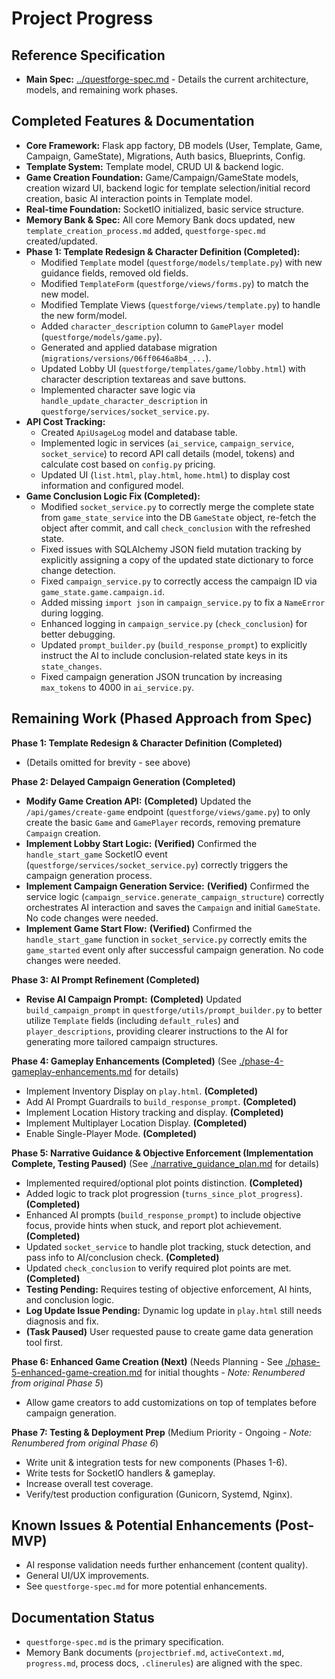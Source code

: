 # Project Progress

## Reference Specification
*   **Main Spec:** [../questforge-spec.md](../questforge-spec.md) - Details the current architecture, models, and remaining work phases.

## Completed Features & Documentation

*   **Core Framework:** Flask app factory, DB models (User, Template, Game, Campaign, GameState), Migrations, Auth basics, Blueprints, Config.
*   **Template System:** Template model, CRUD UI & backend logic.
*   **Game Creation Foundation:** Game/Campaign/GameState models, creation wizard UI, backend logic for template selection/initial record creation, basic AI interaction points in Template model.
*   **Real-time Foundation:** SocketIO initialized, basic service structure.
*   **Memory Bank & Spec:** All core Memory Bank docs updated, new `template_creation_process.md` added, `questforge-spec.md` created/updated.
*   **Phase 1: Template Redesign & Character Definition (Completed):**
    *   Modified `Template` model (`questforge/models/template.py`) with new guidance fields, removed old fields.
    *   Modified `TemplateForm` (`questforge/views/forms.py`) to match the new model.
    *   Modified Template Views (`questforge/views/template.py`) to handle the new form/model.
    *   Added `character_description` column to `GamePlayer` model (`questforge/models/game.py`).
    *   Generated and applied database migration (`migrations/versions/06ff0646a8b4_...`).
    *   Updated Lobby UI (`questforge/templates/game/lobby.html`) with character description textareas and save buttons.
    *   Implemented character save logic via `handle_update_character_description` in `questforge/services/socket_service.py`.
*   **API Cost Tracking:**
    *   Created `ApiUsageLog` model and database table.
    *   Implemented logic in services (`ai_service`, `campaign_service`, `socket_service`) to record API call details (model, tokens) and calculate cost based on `config.py` pricing.
    *   Updated UI (`list.html`, `play.html`, `home.html`) to display cost information and configured model.
*   **Game Conclusion Logic Fix (Completed):**
    *   Modified `socket_service.py` to correctly merge the complete state from `game_state_service` into the DB `GameState` object, re-fetch the object after commit, and call `check_conclusion` with the refreshed state.
    *   Fixed issues with SQLAlchemy JSON field mutation tracking by explicitly assigning a copy of the updated state dictionary to force change detection.
    *   Fixed `campaign_service.py` to correctly access the campaign ID via `game_state.game.campaign.id`.
    *   Added missing `import json` in `campaign_service.py` to fix a `NameError` during logging.
    *   Enhanced logging in `campaign_service.py` (`check_conclusion`) for better debugging.
    *   Updated `prompt_builder.py` (`build_response_prompt`) to explicitly instruct the AI to include conclusion-related state keys in its `state_changes`.
    *   Fixed campaign generation JSON truncation by increasing `max_tokens` to 4000 in `ai_service.py`.

## Remaining Work (Phased Approach from Spec)

**Phase 1: Template Redesign & Character Definition (Completed)**
*   (Details omitted for brevity - see above)

**Phase 2: Delayed Campaign Generation (Completed)**

*   **Modify Game Creation API:** **(Completed)** Updated the `/api/games/create-game` endpoint (`questforge/views/game.py`) to only create the basic `Game` and `GamePlayer` records, removing premature `Campaign` creation.
*   **Implement Lobby Start Logic:** **(Verified)** Confirmed the `handle_start_game` SocketIO event (`questforge/services/socket_service.py`) correctly triggers the campaign generation process.
*   **Implement Campaign Generation Service:** **(Verified)** Confirmed the service logic (`campaign_service.generate_campaign_structure`) correctly orchestrates AI interaction and saves the `Campaign` and initial `GameState`. No code changes were needed.
*   **Implement Game Start Flow:** **(Verified)** Confirmed the `handle_start_game` function in `socket_service.py` correctly emits the `game_started` event only after successful campaign generation. No code changes were needed.

**Phase 3: AI Prompt Refinement (Completed)**

*   **Revise AI Campaign Prompt:** **(Completed)** Updated `build_campaign_prompt` in `questforge/utils/prompt_builder.py` to better utilize `Template` fields (including `default_rules`) and `player_descriptions`, providing clearer instructions to the AI for generating more tailored campaign structures.

**Phase 4: Gameplay Enhancements (Completed)** (See [./phase-4-gameplay-enhancements.md](./phase-4-gameplay-enhancements.md) for details)

*   Implement Inventory Display on `play.html`. **(Completed)**
*   Add AI Prompt Guardrails to `build_response_prompt`. **(Completed)**
*   Implement Location History tracking and display. **(Completed)**
*   Implement Multiplayer Location Display. **(Completed)**
*   Enable Single-Player Mode. **(Completed)**

**Phase 5: Narrative Guidance & Objective Enforcement (Implementation Complete, Testing Paused)** (See [./narrative_guidance_plan.md](./narrative_guidance_plan.md) for details)
*   Implemented required/optional plot points distinction. **(Completed)**
*   Added logic to track plot progression (`turns_since_plot_progress`). **(Completed)**
*   Enhanced AI prompts (`build_response_prompt`) to include objective focus, provide hints when stuck, and report plot achievement. **(Completed)**
*   Updated `socket_service` to handle plot tracking, stuck detection, and pass info to AI/conclusion check. **(Completed)**
*   Updated `check_conclusion` to verify required plot points are met. **(Completed)**
*   **Testing Pending:** Requires testing of objective enforcement, AI hints, and conclusion logic.
*   **Log Update Issue Pending:** Dynamic log update in `play.html` still needs diagnosis and fix.
*   **(Task Paused)** User requested pause to create game data generation tool first.

**Phase 6: Enhanced Game Creation (Next)** (Needs Planning - See [./phase-5-enhanced-game-creation.md](./phase-5-enhanced-game-creation.md) for initial thoughts - *Note: Renumbered from original Phase 5*)
*   Allow game creators to add customizations on top of templates before campaign generation.

**Phase 7: Testing & Deployment Prep** (Medium Priority - Ongoing - *Note: Renumbered from original Phase 6*)

*   Write unit & integration tests for new components (Phases 1-6).
*   Write tests for SocketIO handlers & gameplay.
*   Increase overall test coverage.
*   Verify/test production configuration (Gunicorn, Systemd, Nginx).

## Known Issues & Potential Enhancements (Post-MVP)

*   AI response validation needs further enhancement (content quality).
*   General UI/UX improvements.
*   See `questforge-spec.md` for more potential enhancements.

## Documentation Status
*   `questforge-spec.md` is the primary specification.
*   Memory Bank documents (`projectbrief.md`, `activeContext.md`, `progress.md`, process docs, `.clinerules`) are aligned with the spec.
